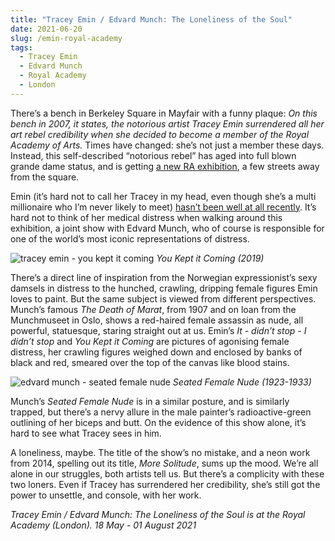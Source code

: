 ```yaml
---
title: "Tracey Emin / Edvard Munch: The Loneliness of the Soul"
date: 2021-06-20
slug: /emin-royal-academy
tags:
  - Tracey Emin
  - Edvard Munch
  - Royal Academy
  - London
---
```


There’s a bench in Berkeley Square in Mayfair with a funny plaque: *On this bench in 2007, it states, the notorious artist Tracey Emin surrendered all her art rebel credibility when she decided to become a member of the Royal Academy of Arts.* Times have changed: she’s not just a member these days. Instead, this self-described “notorious rebel” has aged into full blown grande dame status, and is getting [a new RA exhibition](https://www.royalacademy.org.uk/exhibition/tracey-emin-edvard-munch), a few streets away from the square.

Emin (it’s hard not to call her Tracey in my head, even though she’s a multi millionaire who I’m never likely to meet) [hasn’t been well at all recently](https://www.thetimes.co.uk/article/tracey-emin-on-her-secret-cancer-battle-to-get-past-christmas-would-be-good-r00rsb5h8). It’s hard not to think of her medical distress when walking around this exhibition, a joint show with Edvard Munch, who of course is responsible for one of the world’s most iconic representations of distress.

![tracey emin - you kept it coming](/emin-royal-academy-1.jpg)
*You Kept it Coming (2019)*

There’s a direct line of inspiration from the Norwegian expressionist’s sexy damsels in distress to the hunched, crawling, dripping female figures Emin loves to paint. But the same subject is viewed from different perspectives. Munch’s famous *The Death of Marat*, from 1907 and on loan from the Munchmuseet in Oslo, shows a red-haired female assassin as nude, all powerful, statuesque, staring straight out at us. Emin’s *It - didn’t stop - I didn’t stop* and *You Kept it Coming* are pictures of agonising female distress, her crawling figures weighed down and enclosed by banks of black and red, smeared over the top of the canvas like blood stains.

![edvard munch - seated female nude](/emin-royal-academy-2.jpg)
*Seated Female Nude (1923-1933)*

Munch’s *Seated Female Nude* is in a similar posture, and is similarly trapped, but there’s a nervy allure in the male painter’s radioactive-green outlining of her biceps and butt. On the evidence of this show alone, it’s hard to see what Tracey sees in him.

A loneliness, maybe. The title of the show’s no mistake, and a neon work from 2014, spelling out its title, *More Solitude*, sums up the mood. We’re all alone in our struggles, both artists tell us. But there’s a complicity with these two loners. Even if Tracey has surrendered her credibility, she’s still got the power to unsettle, and console, with her work.

*Tracey Emin / Edvard Munch: The Loneliness of the Soul is at the Royal Academy (London). 18 May - 01 August 2021*
